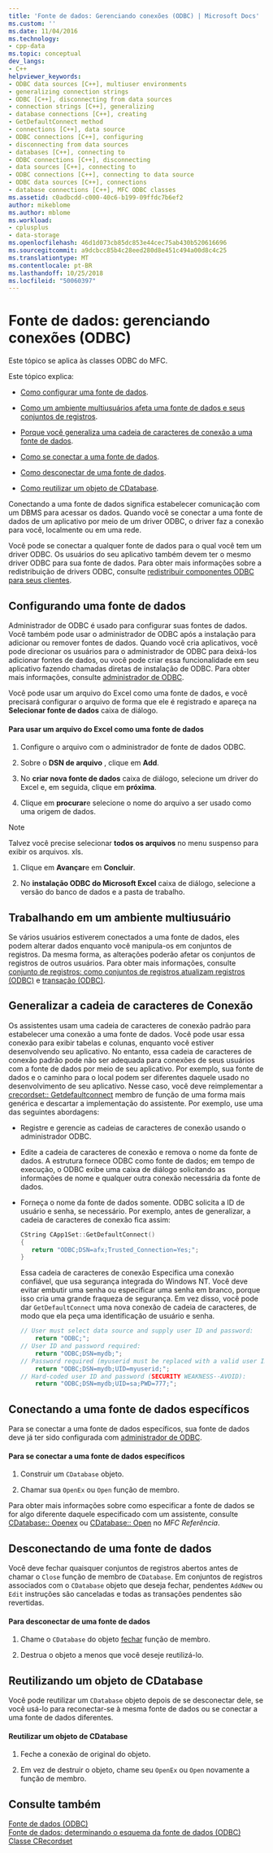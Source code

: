 ```yaml
---
title: 'Fonte de dados: Gerenciando conexões (ODBC) | Microsoft Docs'
ms.custom: ''
ms.date: 11/04/2016
ms.technology:
- cpp-data
ms.topic: conceptual
dev_langs:
- C++
helpviewer_keywords:
- ODBC data sources [C++], multiuser environments
- generalizing connection strings
- ODBC [C++], disconnecting from data sources
- connection strings [C++], generalizing
- database connections [C++], creating
- GetDefaultConnect method
- connections [C++], data source
- ODBC connections [C++], configuring
- disconnecting from data sources
- databases [C++], connecting to
- ODBC connections [C++], disconnecting
- data sources [C++], connecting to
- ODBC connections [C++], connecting to data source
- ODBC data sources [C++], connections
- database connections [C++], MFC ODBC classes
ms.assetid: c0adbcdd-c000-40c6-b199-09ffdc7b6ef2
author: mikeblome
ms.author: mblome
ms.workload:
- cplusplus
- data-storage
ms.openlocfilehash: 46d1d073cb85dc853e44cec75ab430b520616696
ms.sourcegitcommit: a9dcbcc85b4c28eed280d8e451c494a00d8c4c25
ms.translationtype: MT
ms.contentlocale: pt-BR
ms.lasthandoff: 10/25/2018
ms.locfileid: "50060397"
---
```

# <a name="data-source-managing-connections-odbc"></a>Fonte de dados: gerenciando conexões (ODBC)

Este tópico se aplica às classes ODBC do MFC.

Este tópico explica:

- [Como configurar uma fonte de dados](#_core_configuring_a_data_source).

- [Como um ambiente multiusuários afeta uma fonte de dados e seus conjuntos de registros](#_core_working_in_a_multiuser_environment).

- [Porque você generaliza uma cadeia de caracteres de conexão a uma fonte de dados](#_core_generalizing_the_connection_string).

- [Como se conectar a uma fonte de dados](#_core_connecting_to_a_specific_data_source).

- [Como desconectar de uma fonte de dados](#_core_disconnecting_from_a_data_source).

- [Como reutilizar um objeto de CDatabase](#_core_reusing_a_cdatabase_object).

Conectando a uma fonte de dados significa estabelecer comunicação com um DBMS para acessar os dados. Quando você se conectar a uma fonte de dados de um aplicativo por meio de um driver ODBC, o driver faz a conexão para você, localmente ou em uma rede.

Você pode se conectar a qualquer fonte de dados para o qual você tem um driver ODBC. Os usuários do seu aplicativo também devem ter o mesmo driver ODBC para sua fonte de dados. Para obter mais informações sobre a redistribuição de drivers ODBC, consulte [redistribuir componentes ODBC para seus clientes](../../data/odbc/redistributing-odbc-components-to-your-customers.md).

##  <a name="_core_configuring_a_data_source"></a> Configurando uma fonte de dados

Administrador de ODBC é usado para configurar suas fontes de dados. Você também pode usar o administrador de ODBC após a instalação para adicionar ou remover fontes de dados. Quando você cria aplicativos, você pode direcionar os usuários para o administrador de ODBC para deixá-los adicionar fontes de dados, ou você pode criar essa funcionalidade em seu aplicativo fazendo chamadas diretas de instalação de ODBC. Para obter mais informações, consulte [administrador de ODBC](../../data/odbc/odbc-administrator.md).

Você pode usar um arquivo do Excel como uma fonte de dados, e você precisará configurar o arquivo de forma que ele é registrado e apareça na **Selecionar fonte de dados** caixa de diálogo.

#### <a name="to-use-an-excel-file-as-a-data-source"></a>Para usar um arquivo do Excel como uma fonte de dados

1. Configure o arquivo com o administrador de fonte de dados ODBC.

1. Sobre o **DSN de arquivo** , clique em **Add**.

1. No **criar nova fonte de dados** caixa de diálogo, selecione um driver do Excel e, em seguida, clique em **próxima**.

1. Clique em **procurar**e selecione o nome do arquivo a ser usado como uma origem de dados.

> [!NOTE]
>  Talvez você precise selecionar **todos os arquivos** no menu suspenso para exibir os arquivos. xls.

1. Clique em **Avançar**e em **Concluir**.

1. No **instalação ODBC do Microsoft Excel** caixa de diálogo, selecione a versão do banco de dados e a pasta de trabalho.

##  <a name="_core_working_in_a_multiuser_environment"></a> Trabalhando em um ambiente multiusuário

Se vários usuários estiverem conectados a uma fonte de dados, eles podem alterar dados enquanto você manipula-os em conjuntos de registros. Da mesma forma, as alterações poderão afetar os conjuntos de registros de outros usuários. Para obter mais informações, consulte [conjunto de registros: como conjuntos de registros atualizam registros (ODBC)](../../data/odbc/recordset-how-recordsets-update-records-odbc.md) e [transação (ODBC)](../../data/odbc/transaction-odbc.md).

##  <a name="_core_generalizing_the_connection_string"></a> Generalizar a cadeia de caracteres de Conexão

Os assistentes usam uma cadeia de caracteres de conexão padrão para estabelecer uma conexão a uma fonte de dados. Você pode usar essa conexão para exibir tabelas e colunas, enquanto você estiver desenvolvendo seu aplicativo. No entanto, essa cadeia de caracteres de conexão padrão pode não ser adequada para conexões de seus usuários com a fonte de dados por meio de seu aplicativo. Por exemplo, sua fonte de dados e o caminho para o local podem ser diferentes daquele usado no desenvolvimento de seu aplicativo. Nesse caso, você deve reimplementar a [crecordset:: Getdefaultconnect](../../mfc/reference/crecordset-class.md#getdefaultconnect) membro de função de uma forma mais genérica e descartar a implementação do assistente. Por exemplo, use uma das seguintes abordagens:

- Registre e gerencie as cadeias de caracteres de conexão usando o administrador ODBC.

- Edite a cadeia de caracteres de conexão e remova o nome da fonte de dados. A estrutura fornece ODBC como fonte de dados; em tempo de execução, o ODBC exibe uma caixa de diálogo solicitando as informações de nome e qualquer outra conexão necessária da fonte de dados.

- Forneça o nome da fonte de dados somente. ODBC solicita a ID de usuário e senha, se necessário. Por exemplo, antes de generalizar, a cadeia de caracteres de conexão fica assim:

    ```cpp
    CString CApp1Set::GetDefaultConnect()
    {
       return "ODBC;DSN=afx;Trusted_Connection=Yes;";
    }
    ```

   Essa cadeia de caracteres de conexão Especifica uma conexão confiável, que usa segurança integrada do Windows NT. Você deve evitar embutir uma senha ou especificar uma senha em branco, porque isso cria uma grande fraqueza de segurança. Em vez disso, você pode dar `GetDefaultConnect` uma nova conexão de cadeia de caracteres, de modo que ela peça uma identificação de usuário e senha.

    ```cpp
    // User must select data source and supply user ID and password:
        return "ODBC;";
    // User ID and password required:
        return "ODBC;DSN=mydb;";
    // Password required (myuserid must be replaced with a valid user ID):
        return "ODBC;DSN=mydb;UID=myuserid;";
    // Hard-coded user ID and password (SECURITY WEAKNESS--AVOID):
        return "ODBC;DSN=mydb;UID=sa;PWD=777;";
    ```

##  <a name="_core_connecting_to_a_specific_data_source"></a> Conectando a uma fonte de dados específicos

Para se conectar a uma fonte de dados específicos, sua fonte de dados deve já ter sido configurada com [administrador de ODBC](../../data/odbc/odbc-administrator.md).

#### <a name="to-connect-to-a-specific-data-source"></a>Para se conectar a uma fonte de dados específicos

1. Construir um `CDatabase` objeto.

1. Chamar sua `OpenEx` ou `Open` função de membro.

Para obter mais informações sobre como especificar a fonte de dados se for algo diferente daquele especificado com um assistente, consulte [CDatabase:: Openex](../../mfc/reference/cdatabase-class.md#openex) ou [CDatabase:: Open](../../mfc/reference/cdatabase-class.md#open) no *MFC Referência*.

##  <a name="_core_disconnecting_from_a_data_source"></a> Desconectando de uma fonte de dados

Você deve fechar quaisquer conjuntos de registros abertos antes de chamar o `Close` função de membro de `CDatabase`. Em conjuntos de registros associados com o `CDatabase` objeto que deseja fechar, pendentes `AddNew` ou `Edit` instruções são canceladas e todas as transações pendentes são revertidas.

#### <a name="to-disconnect-from-a-data-source"></a>Para desconectar de uma fonte de dados

1. Chame o `CDatabase` do objeto [fechar](../../mfc/reference/cdatabase-class.md#close) função de membro.

1. Destrua o objeto a menos que você deseje reutilizá-lo.

##  <a name="_core_reusing_a_cdatabase_object"></a> Reutilizando um objeto de CDatabase

Você pode reutilizar um `CDatabase` objeto depois de se desconectar dele, se você usá-lo para reconectar-se à mesma fonte de dados ou se conectar a uma fonte de dados diferentes.

#### <a name="to-reuse-a-cdatabase-object"></a>Reutilizar um objeto de CDatabase

1. Feche a conexão de original do objeto.

1. Em vez de destruir o objeto, chame seu `OpenEx` ou `Open` novamente a função de membro.

## <a name="see-also"></a>Consulte também

[Fonte de dados (ODBC)](../../data/odbc/data-source-odbc.md)<br/>
[Fonte de dados: determinando o esquema da fonte de dados (ODBC)](../../data/odbc/data-source-determining-the-schema-of-the-data-source-odbc.md)<br/>
[Classe CRecordset](../../mfc/reference/crecordset-class.md)